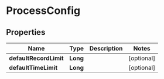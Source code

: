 # ProcessConfig

## Properties
Name | Type | Description | Notes
------------ | ------------- | ------------- | -------------
**defaultRecordLimit** | **Long** |  |  [optional]
**defaultTimeLimit** | **Long** |  |  [optional]
